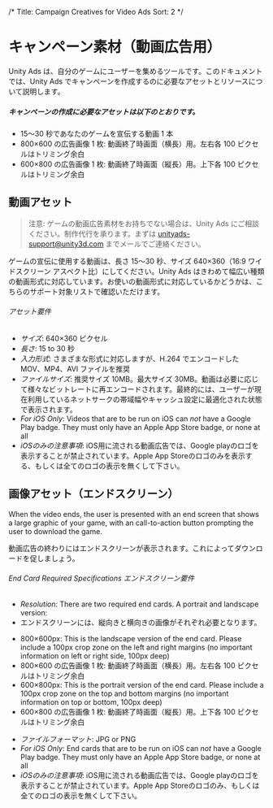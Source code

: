 /* 
Title: Campaign Creatives for Video Ads
Sort: 2
*/

# キャンペーン素材（動画広告用）

Unity Ads は、自分のゲームにユーザーを集めるツールです。このドキュメントでは、Unity Ads でキャンペーンを作成するのに必要なアセットとリソースについて説明します。

##### キャンペーンの作成に必要なアセットは以下のとおりです。

- 15～30 秒であなたのゲームを宣伝する動画 1 本
- 800×600 の広告画像 1 枚: 動画終了時画面（横長）用。左右各 100 ピクセルはトリミング余白
- 600×800 の広告画像 1 枚: 動画終了時画面（縦長）用。上下各 100 ピクセルはトリミング余白

## 動画アセット

>注意: ゲームの動画広告素材をお持ちでない場合は、Unity Ads にご相談ください。制作代行を承ります。まずは unityads-support@unity3d.com までメールでご連絡ください。

ゲームの宣伝に使用する動画は、長さ 15～30 秒、サイズ 640×360（16:9 ワイドスクリーン アスペクト比）にしてください。Unity Ads はきわめて幅広い種類の動画形式に対応しています。お使いの動画形式に対応しているかどうかは、こちらのサポート対象リストで確認いただけます。

###### アセット要件
- *サイズ*: 640×360 ピクセル
- *長さ*: 15 to 30 秒
- *入力形式*: さまざまな形式に対応しますが、H.264 でエンコードした MOV、MP4、AVI ファイルを推奨
- *ファイルサイズ*: 推奨サイズ 10MB。最大サイズ 30MB。動画は必要に応じて様々なビットレートに再エンコードされます。最終的には、ユーザーが現在利用しているネットサークの帯域幅やキャッシュ設定に最適化された状態で表示されます。
- *For iOS Only*: Videos that are to be run on iOS can *not* have a Google Play badge. They must only have an Apple App Store badge, or none at all
- *iOSのみの注意事項*: iOS用に流される動画広告では、Google playのロゴを表示することが禁止されています。Apple App Storeのロゴのみを表示する、もしくは全てのロゴの表示を無くして下さい。

## 画像アセット（エンドスクリーン）
When the video ends, the user is presented with an end screen that shows a large graphic of your game, with an call-to-action button prompting the user to download the game. 

動画広告の終わりにはエンドスクリーンが表示されます。これによってダウンロードを促しましょう。

###### End Card Required Specifications エンドスクリーン要件
- *Resolution*: There are two required end cards. A portrait and landscape version:
- エンドスクリーンには、縦向きと横向きの画像がそれぞれ必要となります。
 * 800×600px: This is the landscape version of the end card. Please include a 100px crop zone on the left and right margins (no important information on left or right side, 100px deep)
 * 800×600 の広告画像 1 枚: 動画終了時画面（横長）用。左右各 100 ピクセルはトリミング余白
 * 600×800px: This is the portrait version of the end card. Please include a 100px crop zone on the top and bottom margins (no important information on top or bottom, 100px deep)
 * 600×800 の広告画像 1 枚: 動画終了時画面（縦長）用。上下各 100 ピクセルはトリミング余白
- *ファイルフォーマット*: JPG or PNG
- *For iOS Only*: End cards that are to be run on iOS can *not* have a Google Play badge. They must only have an Apple App Store badge, or none at all
- *iOSのみの注意事項*: iOS用に流される動画広告では、Google playのロゴを表示することが禁止されています。Apple App Storeのロゴのみ、もしくは全てのロゴの表示を無くして下さい。